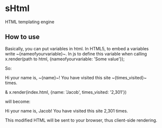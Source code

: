# sHtml
HTML templating engine

## How to use
Basically, you can put variables in html.
In HTML5, to embed a variables write ~{nameofyourvariable}~.
In js to define this variable when calling x.render(path to html, {nameofyourvariable: 'Some value'});

So:

<p>Hi your name is, ~{name}~! You have visited this site ~{times_visited}~ times.</p>
&
x.render(index.html, {name: 'Jacob', times_visited: '2,301'})

will become:
<p>Hi your name is, Jacob! You have visited this site 2,301 times.</p>

This modified HTML will be sent to your browser, thus client-side rendering.

